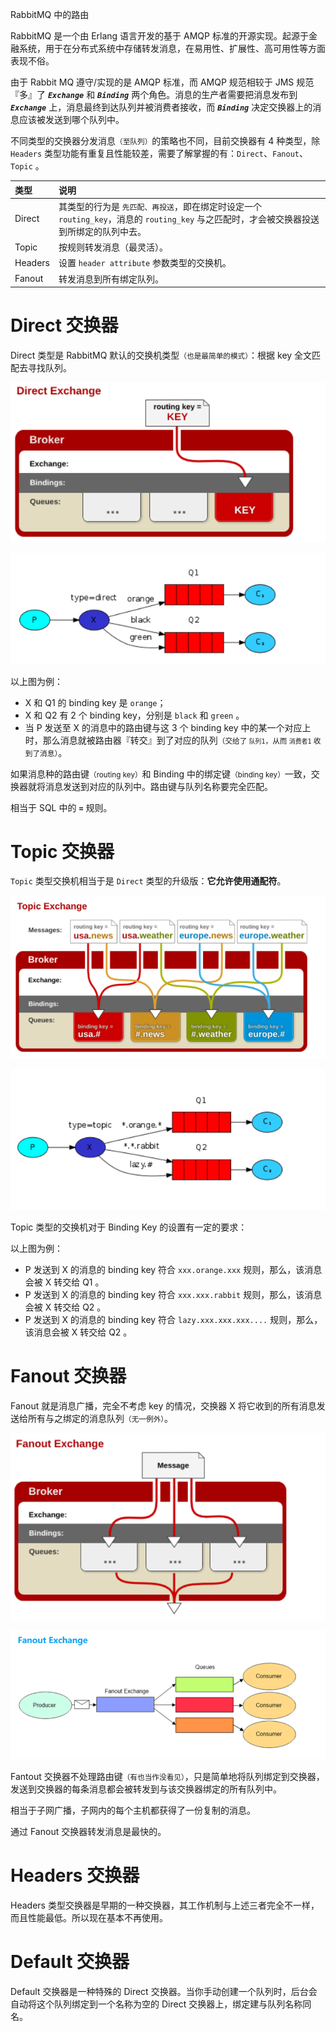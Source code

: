 <span class="title">RabbitMQ 中的路由</span>

RabbitMQ 是一个由 Erlang 语言开发的基于 AMQP 标准的开源实现。起源于金融系统，用于在分布式系统中存储转发消息，在易用性、扩展性、高可用性等方面表现不俗。

由于 Rabbit MQ 遵守/实现的是 AMQP 标准，而 AMQP 规范相较于 JMS 规范『多』了 ***`Exchange`*** 和 ***`Binding`*** 两个角色。消息的生产者需要把消息发布到 ***`Exchange`*** 上，消息最终到达队列并被消费者接收，而 ***`Binding`*** 决定交换器上的消息应该被发送到哪个队列中。

不同类型的交换器分发消息<small>（至队列）</small>的策略也不同，目前交换器有 4 种类型，除 `Headers` 类型功能有重复且性能较差，需要了解掌握的有：`Direct`、`Fanout`、`Topic` 。


| 类型 | 说明 |
| :- | :- |
| Direct | 其类型的行为是 `先匹配、再投送`，即在绑定时设定一个 `routing_key`，消息的 `routing_key` 与之匹配时，才会被交换器投送到所绑定的队列中去。|
| Topic | 按规则转发消息（最灵活）。|
| Headers | 设置 `header attribute` 参数类型的交换机。|
| Fanout | 转发消息到所有绑定队列。 |


# Direct 交换器

Direct 类型是 RabbitMQ 默认的交换机类型<small>（也是最简单的模式）</small>：根据 key 全文匹配去寻找队列。


![rabbitmq-exchange-direct-01](../_img/rabbitmq-exchange-direct-01.png)

![rabbitmq-exchange-direct-02](../_img/rabbitmq-exchange-direct-02.png)


以上图为例：

- X 和 Q1 的 binding key 是 `orange`；
- X 和 Q2 有 2 个 binding key，分别是 `black` 和 `green` 。
- 当 P 发送至 X 的消息中的路由键与这 3 个 binding key 中的某一个对应上时，那么消息就被路由器『转交』到了对应的队列<small>（交给了 `队列1`，从而 `消费者1` 收到了消息）</small>。

如果消息种的路由键<small>（routing key）</small>和 Binding 中的绑定键<small>（binding key）</small>一致，交换器就将消息发送到对应的队列中。路由键与队列名称要完全匹配。

相当于 SQL 中的 **`=`** 规则。


# Topic 交换器

`Topic` 类型交换机相当于是 `Direct` 类型的升级版：<strong>它允许使用通配符</strong>。

![rabbitmq-exchange-topic-01](../_img/rabbitmq-exchange-topic-01.png)

![rabbitmq-exchange-topic-01](../_img/rabbitmq-exchange-topic-02.png)

Topic 类型的交换机对于 Binding Key 的设置有一定的要求：

以上图为例：

- P 发送到 X 的消息的 binding key 符合 `xxx.orange.xxx` 规则，那么，该消息会被 X 转交给 Q1 。
- P 发送到 X 的消息的 binding key 符合 `xxx.xxx.rabbit` 规则，那么，该消息会被 X 转交给 Q2 。
- P 发送到 X 的消息的 binding key 符合 `lazy.xxx.xxx.xxx....` 规则，那么，该消息会被 X 转交给 Q2 。


# Fanout 交换器

Fanout 就是消息广播，完全不考虑 key 的情况，交换器 X 将它收到的所有消息发送给所有与之绑定的消息队列<small>（无一例外）</small>。


![rabbitmq-exchange-fanout-01](../_img/rabbitmq-exchange-fanout-01.png)

![rabbitmq-exchange-fanout-02](../_img/rabbitmq-exchange-fanout-02.png)

Fantout 交换器不处理路由键<small>（有也当作没看见）</small>，只是简单地将队列绑定到交换器，发送到交换器的每条消息都会被转发到与该交换器绑定的所有队列中。

相当于子网广播，子网内的每个主机都获得了一份复制的消息。

通过 Fanout 交换器转发消息是最快的。

# Headers 交换器

Headers 类型交换器是早期的一种交换器，其工作机制与上述三者完全不一样，而且性能最低。所以现在基本不再使用。


# Default 交换器 

Default 交换器是一种特殊的 Direct 交换器。当你手动创建一个队列时，后台会自动将这个队列绑定到一个名称为空的 Direct 交换器上，绑定建与队列名称同名。


